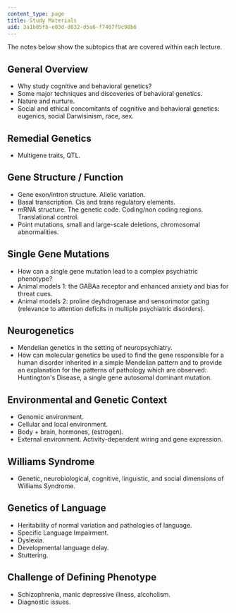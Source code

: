 ```yaml
---
content_type: page
title: Study Materials
uid: 3a1b85fb-e03d-d032-d5a6-f7407f9c98b6
---
```


The notes below show the subtopics that are covered within each lecture.

General Overview
----------------

*   Why study cognitive and behavioral genetics?
*   Some major techniques and discoveries of behavioral genetics.
*   Nature and nurture.
*   Social and ethical concomitants of cognitive and behavioral genetics: eugenics, social Darwisinism, race, sex.

Remedial Genetics
-----------------

*   Multigene traits, QTL.

Gene Structure / Function
-------------------------

*   Gene exon/intron structure. Allelic variation.
*   Basal transcription. Cis and trans regulatory elements.
*   mRNA structure. The genetic code. Coding/non coding regions. Translational control.
*   Point mutations, small and large-scale deletions, chromosomal abnormalities.

Single Gene Mutations
---------------------

*   How can a single gene mutation lead to a complex psychiatric phenotype?
*   Animal models 1: the GABAa receptor and enhanced anxiety and bias for threat cues.
*   Animal models 2: proline deyhdrogenase and sensorimotor gating (relevance to attention deficits in multiple psychiatric disorders).

Neurogenetics
-------------

*   Mendelian genetics in the setting of neuropsychiatry.
*   How can molecular genetics be used to find the gene responsible for a human disorder inherited in a simple Mendelian pattern and to provide an explanation for the patterns of pathology which are observed: Huntington's Disease, a single gene autosomal dominant mutation.

Environmental and Genetic Context
---------------------------------

*   Genomic environment.
*   Cellular and local environment.
*   Body + brain, hormones, (estrogen).
*   External environment. Activity-dependent wiring and gene expression.

Williams Syndrome
-----------------

*   Genetic, neurobiological, cognitive, linguistic, and social dimensions of Williams Syndrome.

Genetics of Language
--------------------

*   Heritability of normal variation and pathologies of language.
*   Specific Language Impairment.
*   Dyslexia.
*   Developmental language delay.
*   Stuttering.

Challenge of Defining Phenotype
-------------------------------

*   Schizophrenia, manic depressive illness, alcoholism.
*   Diagnostic issues.